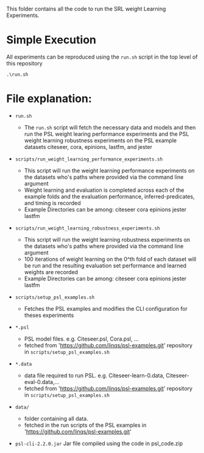 This folder contains all the code to run the SRL weight Learning Experiments.

# Simple Execution
All experiments can be reproduced using the `run.sh` script in the top level of this repository
```
.\run.sh
```

# File explanation:

* `run.sh`
    * The `run.sh` script will fetch the necessary data and models and then run the PSL weight learing performance experiments and the PSL weight learning robustness experiments on the PSL example datasets citeseer, cora, epinions, lastfm, and jester

* `scripts/run_weight_learning_performance_experiments.sh`
    * This script will run the weight learning performance experiments on the datasets who's paths where provided via the command line argument
    * Weight learning and evaluation is completed across each of the example folds and the evaluation performance, inferred-predicates, and timing is recorded
    * Example Directories can be among: citeseer cora epinions jester lastfm
    
* `scripts/run_weight_learning_robustness_experiments.sh`
    * This script will run the weight learning robustness experiments on the datasets who's paths where provided via the command line argument
    * 100 iterations of weight learning on the 0^th fold of each dataset will be run and the resulting evaluation set performance and learned weights are recorded  
    * Example Directories can be among: citeseer cora epinions jester lastfm
    
* `scripts/setup_psl_examples.sh`
    * Fetches the PSL examples and modifies the CLI configuration for theses experiments
    
* `*.psl`
    * PSL model files. e.g. Citeseer.psl, Cora.psl, ...
    * fetched from 'https://github.com/linqs/psl-examples.git' repository in `scripts/setup_psl_examples.sh`
    
* `*.data`
    * data file required to run PSL. e.g. Citeseer-learn-0.data, Citeseer-eval-0.data,...
    * fetched from 'https://github.com/linqs/psl-examples.git' repository in `scripts/setup_psl_examples.sh`
    
    
* `data/`
    * folder containing all data.
    * fetched in the run scripts of the PSL examples in 'https://github.com/linqs/psl-examples.git'
    
* `psl-cli-2.2.0.jar` Jar file compiled using the code in psl_code.zip
